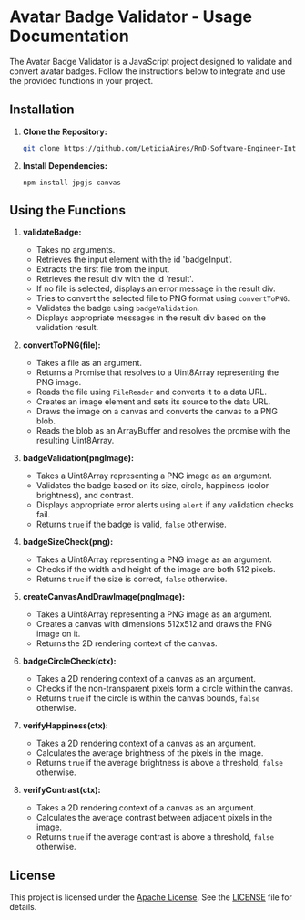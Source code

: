 
# Avatar Badge Validator - Usage Documentation

The Avatar Badge Validator is a JavaScript project designed to validate and convert avatar badges. Follow the instructions below to integrate and use the provided functions in your project.

## Installation

1. **Clone the Repository:**
   ```bash
   git clone https://github.com/LeticiaAires/RnD-Software-Engineer-Internship-.git
   ```

2. **Install Dependencies:**
   ```
   npm install jpgjs canvas
   ```

## Using the Functions

1. **validateBadge:**
   - Takes no arguments.
   - Retrieves the input element with the id 'badgeInput'.
   - Extracts the first file from the input.
   - Retrieves the result div with the id 'result'.
   - If no file is selected, displays an error message in the result div.
   - Tries to convert the selected file to PNG format using `convertToPNG`.
   - Validates the badge using `badgeValidation`.
   - Displays appropriate messages in the result div based on the validation result.

2. **convertToPNG(file):**
   - Takes a file as an argument.
   - Returns a Promise that resolves to a Uint8Array representing the PNG image.
   - Reads the file using `FileReader` and converts it to a data URL.
   - Creates an image element and sets its source to the data URL.
   - Draws the image on a canvas and converts the canvas to a PNG blob.
   - Reads the blob as an ArrayBuffer and resolves the promise with the resulting Uint8Array.

3. **badgeValidation(pngImage):**
   - Takes a Uint8Array representing a PNG image as an argument.
   - Validates the badge based on its size, circle, happiness (color brightness), and contrast.
   - Displays appropriate error alerts using `alert` if any validation checks fail.
   - Returns `true` if the badge is valid, `false` otherwise.

4. **badgeSizeCheck(png):**
   - Takes a Uint8Array representing a PNG image as an argument.
   - Checks if the width and height of the image are both 512 pixels.
   - Returns `true` if the size is correct, `false` otherwise.

5. **createCanvasAndDrawImage(pngImage):**
   - Takes a Uint8Array representing a PNG image as an argument.
   - Creates a canvas with dimensions 512x512 and draws the PNG image on it.
   - Returns the 2D rendering context of the canvas.

6. **badgeCircleCheck(ctx):**
   - Takes a 2D rendering context of a canvas as an argument.
   - Checks if the non-transparent pixels form a circle within the canvas.
   - Returns `true` if the circle is within the canvas bounds, `false` otherwise.

7. **verifyHappiness(ctx):**
   - Takes a 2D rendering context of a canvas as an argument.
   - Calculates the average brightness of the pixels in the image.
   - Returns `true` if the average brightness is above a threshold, `false` otherwise.

8. **verifyContrast(ctx):**
   - Takes a 2D rendering context of a canvas as an argument.
   - Calculates the average contrast between adjacent pixels in the image.
   - Returns `true` if the average contrast is above a threshold, `false` otherwise.

## License

This project is licensed under the [Apache License](LICENSE). See the [LICENSE](LICENSE) file for details.
